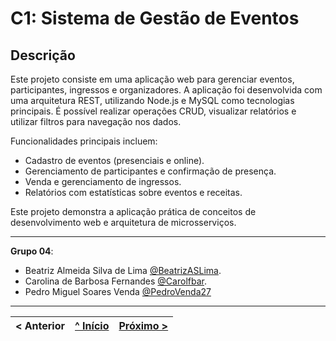 # C1: Sistema de Gestão de Eventos

## Descrição
Este projeto consiste em uma aplicação web para gerenciar eventos, participantes, ingressos e organizadores. A aplicação foi desenvolvida com uma arquitetura REST, utilizando Node.js e MySQL como tecnologias principais. É possível realizar operações CRUD, visualizar relatórios e utilizar filtros para navegação nos dados.

Funcionalidades principais incluem:
- Cadastro de eventos (presenciais e online).
- Gerenciamento de participantes e confirmação de presença.
- Venda e gerenciamento de ingressos.
- Relatórios com estatísticas sobre eventos e receitas.

Este projeto demonstra a aplicação prática de conceitos de desenvolvimento web e arquitetura de microsserviços.

---
**Grupo 04**:  
- Beatriz Almeida Silva de Lima [@BeatrizASLima](https://github.com/BeatrizASLima).
- Carolina de Barbosa Fernandes [@Carolfbar](https://github.com/Carolfbar).
- Pedro Miguel Soares Venda [@PedroVenda27](https://github.com/PedroVenda27)
---
  
< Anterior | [^ Início](../../../) | [Próximo >](c2.md)
:--- | :---: | ---:





